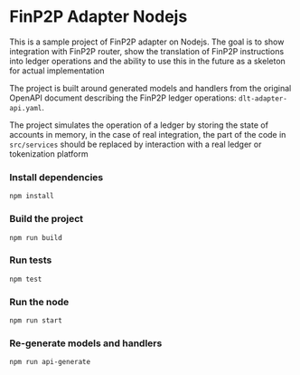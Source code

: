# FinP2P Adapter Nodejs

This is a sample project of FinP2P adapter on Nodejs.
The goal is to show integration with FinP2P router, show the translation of FinP2P instructions into ledger operations and the ability to use this in the future as a skeleton for actual implementation

The project is built around generated models and handlers from the original OpenAPI document describing the FinP2P ledger operations: `dlt-adapter-api.yaml`.

The project simulates the operation of a ledger by storing the state of accounts in memory, 
in the case of real integration, the part of the code in `src/services` should be replaced by interaction with a real ledger or tokenization platform


### Install dependencies

`npm install`

### Build the project

`npm run build`

### Run tests

`npm test`

### Run the node

`npm run start`

### Re-generate models and handlers

`npm run api-generate`


